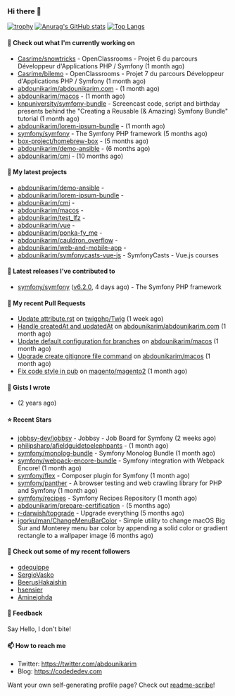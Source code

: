 ### Hi there 👋

[![trophy](https://github-profile-trophy.vercel.app/?username=abdounikarim&theme=onestar&row=1&column=7&no-frame=true&margin-w=13)](https://github.com/ryo-ma/github-profile-trophy)
[![Anurag's GitHub stats](https://github-readme-stats.vercel.app/api?username=abdounikarim&show_icons=true&theme=dark&count_private=true&hide_border=true)](https://github.com/anuraghazra/github-readme-stats)
[![Top Langs](https://github-readme-stats.vercel.app/api/top-langs/?username=abdounikarim&langs_count=8&layout=compact&theme=dark&hide_border=true)](https://github.com/anuraghazra/github-readme-stats)

#### 👷 Check out what I'm currently working on

- [Casrime/snowtricks](https://github.com/Casrime/snowtricks) - OpenClassrooms - Projet 6 du parcours Développeur d&#39;Applications PHP / Symfony (1 month ago)
- [Casrime/bilemo](https://github.com/Casrime/bilemo) - OpenClassrooms - Projet 7 du parcours Développeur d&#39;Applications PHP / Symfony (1 month ago)
- [abdounikarim/abdounikarim.com](https://github.com/abdounikarim/abdounikarim.com) -  (1 month ago)
- [abdounikarim/macos](https://github.com/abdounikarim/macos) -  (1 month ago)
- [knpuniversity/symfony-bundle](https://github.com/knpuniversity/symfony-bundle) - Screencast code, script and birthday presents behind the &#34;Creating a Reusable (&amp; Amazing) Symfony Bundle&#34; tutorial (1 month ago)
- [abdounikarim/lorem-ipsum-bundle](https://github.com/abdounikarim/lorem-ipsum-bundle) -  (1 month ago)
- [symfony/symfony](https://github.com/symfony/symfony) - The Symfony PHP framework (5 months ago)
- [box-project/homebrew-box](https://github.com/box-project/homebrew-box) -  (5 months ago)
- [abdounikarim/demo-ansible](https://github.com/abdounikarim/demo-ansible) -  (6 months ago)
- [abdounikarim/cmi](https://github.com/abdounikarim/cmi) -  (10 months ago)

#### 🌱 My latest projects

- [abdounikarim/demo-ansible](https://github.com/abdounikarim/demo-ansible) - 
- [abdounikarim/lorem-ipsum-bundle](https://github.com/abdounikarim/lorem-ipsum-bundle) - 
- [abdounikarim/cmi](https://github.com/abdounikarim/cmi) - 
- [abdounikarim/macos](https://github.com/abdounikarim/macos) - 
- [abdounikarim/test_lfz](https://github.com/abdounikarim/test_lfz) - 
- [abdounikarim/vue](https://github.com/abdounikarim/vue) - 
- [abdounikarim/ponka-fy_me](https://github.com/abdounikarim/ponka-fy_me) - 
- [abdounikarim/cauldron_overflow](https://github.com/abdounikarim/cauldron_overflow) - 
- [abdounikarim/web-and-mobile-app](https://github.com/abdounikarim/web-and-mobile-app) - 
- [abdounikarim/symfonycasts-vue-js](https://github.com/abdounikarim/symfonycasts-vue-js) - SymfonyCasts - Vue.js courses

#### 🔭 Latest releases I've contributed to

- [symfony/symfony](https://github.com/symfony/symfony) ([v6.2.0](https://github.com/symfony/symfony/releases/tag/v6.2.0), 4 days ago) - The Symfony PHP framework

#### 🔨 My recent Pull Requests

- [Update attribute.rst](https://github.com/twigphp/Twig/pull/3775) on [twigphp/Twig](https://github.com/twigphp/Twig) (1 week ago)
- [Handle createdAt and updatedAt](https://github.com/abdounikarim/abdounikarim.com/pull/173) on [abdounikarim/abdounikarim.com](https://github.com/abdounikarim/abdounikarim.com) (1 month ago)
- [Update default configuration for branches](https://github.com/abdounikarim/macos/pull/4) on [abdounikarim/macos](https://github.com/abdounikarim/macos) (1 month ago)
- [Upgrade create gitignore file command](https://github.com/abdounikarim/macos/pull/3) on [abdounikarim/macos](https://github.com/abdounikarim/macos) (1 month ago)
- [Fix code style in pub](https://github.com/magento/magento2/pull/36359) on [magento/magento2](https://github.com/magento/magento2) (1 month ago)

#### 📓 Gists I wrote

- [](https://gist.github.com/b237278802559acb0bcf1e2516ba718e) (2 years ago)

#### ⭐ Recent Stars

- [jobbsy-dev/jobbsy](https://github.com/jobbsy-dev/jobbsy) - Jobbsy - Job Board for Symfony (2 weeks ago)
- [philipsharp/afieldguidetoelephpants](https://github.com/philipsharp/afieldguidetoelephpants) -  (1 month ago)
- [symfony/monolog-bundle](https://github.com/symfony/monolog-bundle) - Symfony Monolog Bundle (1 month ago)
- [symfony/webpack-encore-bundle](https://github.com/symfony/webpack-encore-bundle) - Symfony integration with Webpack Encore! (1 month ago)
- [symfony/flex](https://github.com/symfony/flex) - Composer plugin for Symfony (1 month ago)
- [symfony/panther](https://github.com/symfony/panther) - A browser testing and web crawling library for PHP and Symfony (1 month ago)
- [symfony/recipes](https://github.com/symfony/recipes) - Symfony Recipes Repository (1 month ago)
- [abdounikarim/prepare-certification](https://github.com/abdounikarim/prepare-certification) -  (5 months ago)
- [r-darwish/topgrade](https://github.com/r-darwish/topgrade) - Upgrade everything (5 months ago)
- [igorkulman/ChangeMenuBarColor](https://github.com/igorkulman/ChangeMenuBarColor) - Simple utility to change macOS Big Sur and Monterey menu bar color by appending a solid color or gradient rectangle to a wallpaper image (6 months ago)

#### 👯 Check out some of my recent followers

- [qdequippe](https://github.com/qdequippe)
- [SergioVasko](https://github.com/SergioVasko)
- [BeerusHakaishin](https://github.com/BeerusHakaishin)
- [hsensier](https://github.com/hsensier)
- [Aminejohda](https://github.com/Aminejohda)

#### 💬 Feedback

Say Hello, I don't bite!

#### 📫 How to reach me

- Twitter: https://twitter.com/abdounikarim
- Blog: https://codededev.com

Want your own self-generating profile page? Check out [readme-scribe](https://github.com/muesli/readme-scribe)!
